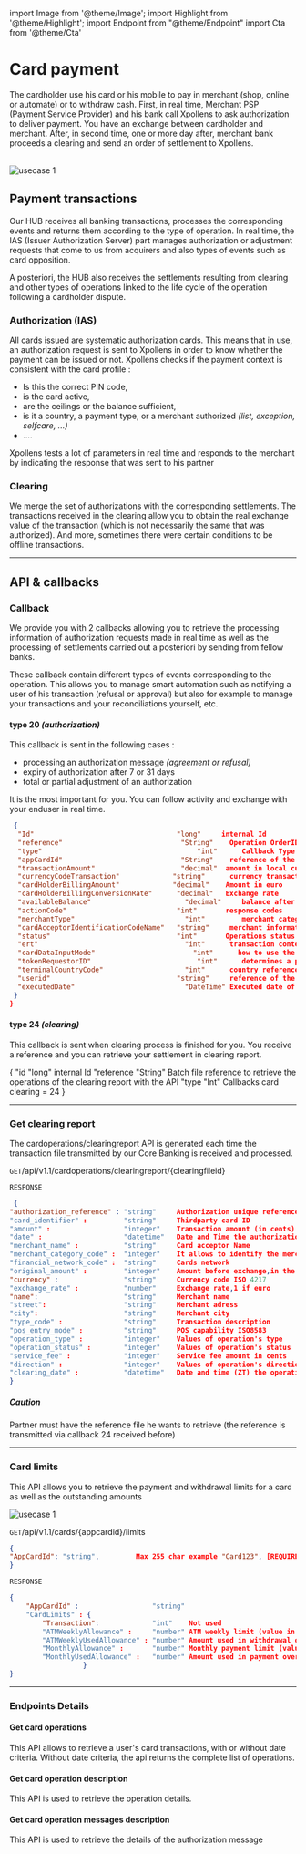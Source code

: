 import Image from '@theme/Image';
import Highlight from '@theme/Highlight';
import Endpoint from "@theme/Endpoint"
import Cta from '@theme/Cta'


# Card payment

The cardholder use his card or his mobile to pay in merchant (shop, online or automate) or to withdraw cash.
First, in real time, Merchant PSP (Payment Service Provider) and his bank call Xpollens to ask authorization to deliver payment. You have an exchange between cardholder and merchant.
After, in second time, one or more day after, merchant bank proceeds a clearing and send an order of settlement to Xpollens.
<br/>
<br/>

<Image src="docs/CardOP_Payment.png" alt="usecase 1"/>

## Payment transactions

Our HUB receives all banking transactions, processes the corresponding events and returns them according to the type of operation.
In real time, the IAS (Issuer Authorization Server) part manages authorization or adjustment requests that come to us from acquirers and also types of events such as card opposition. 

A posteriori, the HUB also receives the settlements resulting from clearing and other types of operations linked to the life cycle of the operation following a cardholder dispute.

### Authorization (IAS)

All cards issued are systematic authorization cards.
This means that in use, an authorization request is sent to Xpollens in order to know whether the payment can be issued or not.
Xpollens checks if the payment context is consistent with the card profile :

- Is this the correct PIN code,
- is the card active,
- are the ceilings or the balance sufficient,
- is it a country, a payment type, or a merchant authorized _(list, exception, selfcare, ...)_
- ....

Xpollens tests a lot of parameters in real time and responds to the merchant by indicating the response that was sent to his partner

### Clearing 

We merge the set of authorizations with the corresponding settlements. 
The transactions received in the clearing allow you to obtain the real exchange value of the transaction (which is not necessarily the same that was authorized). 
And more, sometimes there were certain conditions to be offline transactions.

--- 

## API & callbacks

### Callback

We provide you with 2 callbacks allowing you to retrieve the processing information of authorization requests made in real time as well as the processing of settlements carried out a posteriori by sending from fellow banks.


These callback contain different types of events corresponding to the operation. This allows you to manage smart automation such as notifying a user of his transaction (refusal or approval) but also for example to manage your transactions and your reconciliations yourself, etc.

#### type 20 _(authorization)_

This callback is sent in the following cases :
- processing an authorization message _(agreement or refusal)_
- expiry of authorization after 7 or 31 days
- total or partial adjustment of an authorization

It is the most important for you. You can follow activity and exchange with your enduser in real time.

```json
 {  
  "Id"	                                 "long"	    internal Id
  "reference"	                          "String"	  Operation OrderID
  "type"		                              "int"      Callback Type = 20
  "appCardId"	                          "String"	  reference of the card given by the partner
  "transactionAmount"	                  "decimal"	 amount in local currency
  "currencyCodeTransaction"	            "string"	  currency transaction
  "cardHolderBillingAmount"	            "decimal"	 Amount in euro
  "cardHolderBillingConversionRate"   	 "decimal"	 Exchange rate
  "availableBalance"	                   "decimal"	 balance after authorization
  "actionCode"	                         "int"	     response codes
  "merchantType"	                       "int"	     merchant category code
  "cardAcceptorIdentificationCodeName"	 "string"	  merchant information
  "status"	                             "int"	     Operations status
  "ert"		                               "int"      transaction context 
  "cardDataInputMode"		                 "int"      how to use the card
  "tokenRequestorID"		                  "int"      determines a payment that uses a token
  "terminalCountryCode"		               "int"      country reference where payment took place
  "userid"	                             "string"	  reference of the user given by the partner
  "executedDate"	                       "DateTime" Executed date of the operation
 }
}
```

#### type 24 _(clearing)_

This callback is sent when clearing process is finished for you. You receive a reference and you can retrieve your settlement in clearing report.

{
"id	        "long"	  internal Id
"reference	"String"	Batch file reference to retrieve the operations of the clearing report with the API
"type	      "Int"	    Callbacks card clearing = 24
}

--- 

### Get clearing report

The cardoperations/clearingreport API is generated each time the transaction file transmitted by our Core Banking is received and processed.

``` GET ```/api/v1.1/cardoperations/clearingreport/{clearingfileid}

``` RESPONSE ```
```json
 { 
"authorization_reference" : "string"     Authorization unique reference
"card_identifier" :         "string"     Thirdparty card ID
"amount" :                  "integer"    Transaction amount (in cents)
"date" :                    "datetime"   Date and Time the authorization was processed by Xpollens
"merchant_name" :           "string"     Card acceptor Name
"merchant_category_code" :  "integer"    It allows to identify the merchant
"financial_network_code" :  "string"     Cards network
"original_amount" :         "integer"    Amount before exchange,in the smallest currency division
"currency" :                "string"     Currency code ISO 4217
"exchange_rate" :           "number"     Exchange rate,1 if euro
"name":                     "string"     Merchant name
"street":                   "string"     Merchant adress
"city":                     "string"     Merchant city
"type_code" :               "string"     Transaction description
"pos_entry_mode" :          "string"     POS capability ISO8583
"operation_type" :          "integer"    Values of operation's type 
"operation_status" :        "integer"    Values of operation's status 
"service_fee" :             "integer"    Service fee amount in cents
"direction" :               "integer"    Values of operation's direction for the user 
"clearing_date" :           "datetime"   Date and time (ZT) the operation was processed
}
```

<Highlight type="caution">

##### Caution

Partner must have the reference file he wants to retrieve (the reference is transmitted via callback 24 received before)

</Highlight>

<!--
<Endpoint apiUrl="/v1.0/migrationProxy" path="/api/v1.1/cardoperations/clearingreport/{clearingfileid}" method="get"/>
-->


--- 

### Card limits

This API allows you to retrieve the payment and withdrawal limits for a card as well as the outstanding amounts

<Image src="docs/CardOP_Limits.png" alt="usecase 1"/>

``` GET ```/api/v1.1/cards/{appcardid}/limits
```json
{
"AppCardId": "string",         Max 255 char example "Card123", [REQUIRED]
}
```
``` RESPONSE ```
```json
{
    "AppCardId" :                  "string"        
    "CardLimits" : {
        "Transaction":             "int"    Not used
        "ATMWeeklyAllowance" :     "number" ATM weekly limit (value in cents)
        "ATMWeeklyUsedAllowance" : "number" Amount used in withdrawal over the last 7 days
        "MonthlyAllowance" :       "number" Monthly payment limit (value in cents)
        "MonthlyUsedAllowance" :   "number" Amount used in payment over the last 30 days
                  }
}
```

<!--
<Endpoint apiUrl="/v1.0/migrationProxy" path="/api/v1.1/cards/{appcardid}/limits" method="get"/>
-->

--- 

### Endpoints Details

#### Get card operations

This API allows to retrieve a user's card transactions, with or without date criteria. Without date criteria, the api returns the complete list of operations.

<!-- 
<Endpoint apiUrl="/v1.0/migrationProxy" path="/api/v1.1/users/{userid}/cardoperations" method="get"/> 
-->

#### Get card operation description

This API is used to retrieve the operation details.

<!--
<Endpoint apiUrl="/v1.0/migrationProxy" path="/api/v1.1/users/{userid}/cardoperations/{orderid}" method="get"/>
-->

#### Get card operation messages description

This API is used to retrieve the details of the authorization message

<!--
<Endpoint apiUrl="/v1.0/migrationProxy" path="/api/v1.1/users/{userid}/cardoperations/{orderid}/messages" method="get"/>
-->

<Cta
  context="doc"
  ui="button"
  link="/api/Core"
  label="Try it out"
/>

